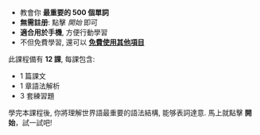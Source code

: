 - 教會你 **最重要的 500 個單詞**
- **無需註册**: 點擊 *開始* 即可
- **適合用於手機**, 方便行動學習
- 不但免費學習, 還可以 **[免費使用其他項目](https://github.com/Esperanto/kurso-zagreba-metodo)**

此課程備有 **12 課**, 每課包含:

- 1 篇課文
- 1 章語法解析
- 3 套練習題

學完本課程後, 你將理解世界語最重要的語法結構, 能够表詞達意. 馬上就點擊 **開始**，試一試吧!
